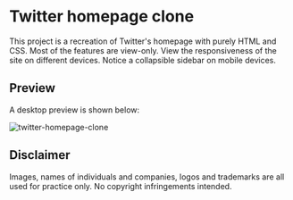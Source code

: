 # Twitter homepage clone

This project is a recreation of Twitter's homepage with purely HTML and CSS. Most of the features are view-only.
View the responsiveness of the site on different devices. Notice a collapsible sidebar on mobile devices.

## Preview

A desktop preview is shown below:

![twitter-homepage-clone](https://github.com/xerdin442/twitter-homepage-clone/assets/110817844/36b4bf0f-9ed9-4ce8-8e5c-a92c8da6967e)


## Disclaimer

Images, names of individuals and companies, logos and trademarks are all used for practice only.
No copyright infringements intended.
